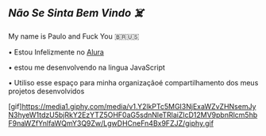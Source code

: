 ## *Não Se Sinta Bem Vindo ☠️*

 My name is Paulo and Fuck You 🇧🇷🇺🇸

  • Estou Infelizmente no [Alura](https://www.alura.com.br)

  • estou me desenvolvendo na lingua JavaScript

  • Utiliso esse espaço para minha organizaçãoé compartilhamento dos meus projetos desenvolvidos

  [gif]https://media1.giphy.com/media/v1.Y2lkPTc5MGI3NjExaWZvZHNsemJyN3hyeW1tdzU5bjRkY2EzYTZ5OHF0aG5sdnNleTRlaiZlcD12MV9pbnRlcm5hbF9naWZfYnlfaWQmY3Q9Zw/LgwDHCneFn4Bx9FZJZ/giphy.gif
